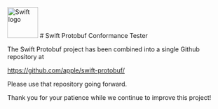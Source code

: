 <img src="https://swift.org/assets/images/swift.svg" alt="Swift logo" height="70" >
# Swift Protobuf Conformance Tester


The Swift Protobuf project has been combined into a single Github repository at

https://github.com/apple/swift-protobuf/

Please use that repository going forward.

Thank you for your patience while we continue to improve this project!
